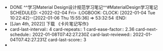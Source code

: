 - DONE ^^学习Material Design设计规范学习笔记^^#MaterialDesign学习笔记
  SCHEDULED: <2022-02-04 Fri>
  :LOGBOOK:
  CLOCK: [2022-01-04 Tue 10:22:42]--[2022-01-06 Thu 15:55:36] =>  53:32:54
  :END:
- [[Jan 4th, 2022]] 下载 《卡片笔记写作》
- card-last-interval:: 4
  card-repeats:: 1
  card-ease-factor:: 2.36
  card-next-schedule:: 2022-01-08T07:42:27.230Z
  card-last-reviewed:: 2022-01-04T07:42:27.231Z
  card-last-score:: 3
-